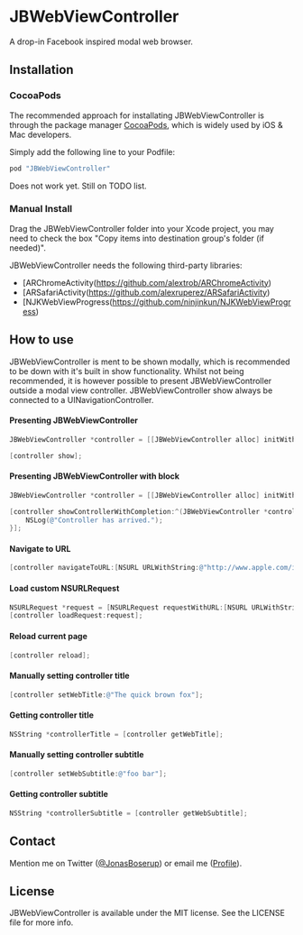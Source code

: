 JBWebViewController
===================

A drop-in Facebook inspired modal web browser.

## Installation

### CocoaPods
The recommended approach for installating JBWebViewController is through the package manager [CocoaPods](http://cocoapods.org/), which is widely used by iOS & Mac developers.

Simply add the following line to your Podfile:
```ruby
pod "JBWebViewController"
```

Does not work yet. Still on TODO list.

### Manual Install
Drag the JBWebViewController folder into your Xcode project, you may need to check the box "Copy items into destination group's folder (if needed)".

JBWebViewController needs the following third-party libraries:
* [ARChromeActivity(https://github.com/alextrob/ARChromeActivity)
* [ARSafariActivity(https://github.com/alexruperez/ARSafariActivity)
* [NJKWebViewProgress(https://github.com/ninjinkun/NJKWebViewProgress)

## How to use
JBWebViewController is ment to be shown modally, which is recommended to be down with it's built in show functionality. Whilst not being recommended, it is however possible to present JBWebViewController outside a modal view controller. JBWebViewController show always be connected to a UINavigationController.

#### Presenting JBWebViewController
```objectivec
JBWebViewController *controller = [[JBWebViewController alloc] initWithUrl:[NSURL URLWithString:@"http://www.apple.com/iphone/"]];

[controller show];
```

#### Presenting JBWebViewController with block
```objectivec
JBWebViewController *controller = [[JBWebViewController alloc] initWithUrl:[NSURL URLWithString:@"http://www.apple.com/iphone/"]];

[controller showControllerWithCompletion:^(JBWebViewController *controller) {
    NSLog(@"Controller has arrived.");
}];
```

#### Navigate to URL
```objectivec
[controller navigateToURL:[NSURL URLWithString:@"http://www.apple.com/ios/"]];
```

#### Load custom NSURLRequest
```objectivec
NSURLRequest *request = [NSURLRequest requestWithURL:[NSURL URLWithString:@"http://developer.apple.com/"]];
[controller loadRequest:request];
```


#### Reload current page
```objectivec
[controller reload];
```

#### Manually setting controller title
```objectivec
[controller setWebTitle:@"The quick brown fox"];
```

#### Getting controller title
```objectivec
NSString *controllerTitle = [controller getWebTitle];
```

#### Manually setting controller subtitle
```objectivec
[controller setWebSubtitle:@"foo bar"];
```

#### Getting controller subtitle
```objectivec
NSString *controllerSubtitle = [controller getWebSubtitle];
```

## Contact

Mention me on Twitter ([@JonasBoserup](https://twitter.com/JonasBoserup)) or email me ([Profile](https://github.com/boserup)).

## License

JBWebViewController is available under the MIT license. See the LICENSE file for more info.

